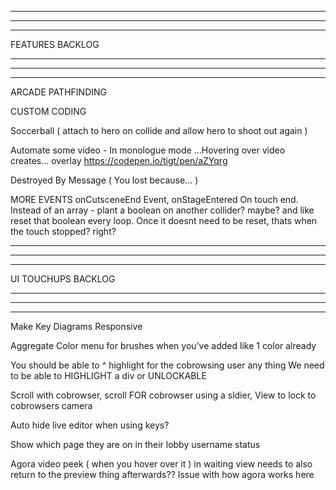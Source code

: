 --------------------------------------------------------------------------------------
--------------------------------------------------------------------------------------
--------------------------------------------------------------------------------------

FEATURES BACKLOG

--------------------------------------------------------------------------------------
--------------------------------------------------------------------------------------
--------------------------------------------------------------------------------------

ARCADE PATHFINDING

CUSTOM CODING

Soccerball ( attach to hero on collide and allow hero to shoot out again )

Automate some video - In monologue mode …Hovering over video creates… overlay
https://codepen.io/tigt/pen/aZYqrg

Destroyed By Message ( You lost because... )

MORE EVENTS
  onCutsceneEnd Event, onStageEntered
  On touch end. Instead of an array - plant a boolean on another collider? maybe? and like reset that boolean every loop. Once it doesnt need to be reset, thats when the touch stopped? right?

--------------------------------------------------------------------------------------
--------------------------------------------------------------------------------------
--------------------------------------------------------------------------------------

UI TOUCHUPS BACKLOG

--------------------------------------------------------------------------------------
--------------------------------------------------------------------------------------
--------------------------------------------------------------------------------------

Make Key Diagrams Responsive

Aggregate Color menu for brushes when you’ve added like 1 color already

You should be able to ^ highlight for the cobrowsing user any thing  We need to be able to HIGHLIGHT a div or UNLOCKABLE

Scroll with cobrowser, scroll FOR cobrowser using a sldier, View to lock to cobrowsers camera

Auto hide live editor when using keys?

Show which page they are on in their lobby username status

Agora video peek ( when you hover over it ) in waiting view needs to also return to the preview thing afterwards?? Issue with how agora works here